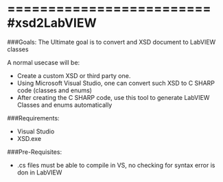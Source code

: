 =========================
#xsd2LabVIEW
=========================
###Goals:
The Ultimate goal is to convert and XSD document to LabVIEW classes

A normal usecase will be:

- Create a custom XSD or third party one.
- Using Microsoft Visual Studio, one can convert such XSD to C SHARP code (classes and enums)
- After creating the C SHARP code, use this tool to generate LabVIEW Classes and enums automatically

###Requirements:

- Visual Studio 
- XSD.exe


###Pre-Requisites:

- .cs files must be able to compile in VS, no checking for syntax error is don in LabVIEW

